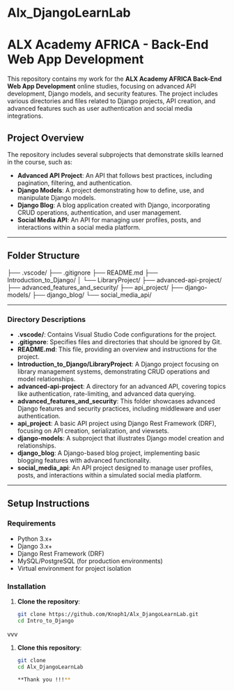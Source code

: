 ﻿# Alx_DjangoLearnLab
# ALX Academy AFRICA - Back-End Web App Development

This repository contains my work for the **ALX Academy AFRICA Back-End Web App Development** online studies, focusing on advanced API development, Django models, and security features. The project includes various directories and files related to Django projects, API creation, and advanced features such as user authentication and social media integrations.

## Project Overview

The repository includes several subprojects that demonstrate skills learned in the course, such as:

- **Advanced API Project**: An API that follows best practices, including pagination, filtering, and authentication.
- **Django Models**: A project demonstrating how to define, use, and manipulate Django models.
- **Django Blog**: A blog application created with Django, incorporating CRUD operations, authentication, and user management.
- **Social Media API**: An API for managing user profiles, posts, and interactions within a social media platform.

---

## Folder Structure
├── .vscode/
├── .gitignore
├── README.md
├── Introduction_to_Django/
│ └── LibraryProject/
├── advanced-api-project/
├── advanced_features_and_security/
├── api_project/
├── django-models/
├── django_blog/
└── social_media_api/

---


### Directory Descriptions

- **.vscode/**: Contains Visual Studio Code configurations for the project.
- **.gitignore**: Specifies files and directories that should be ignored by Git.
- **README.md**: This file, providing an overview and instructions for the project.
- **Introduction_to_Django/LibraryProject**: A Django project focusing on library management systems, demonstrating CRUD operations and model relationships.
- **advanced-api-project**: A directory for an advanced API, covering topics like authentication, rate-limiting, and advanced data querying.
- **advanced_features_and_security**: This folder showcases advanced Django features and security practices, including middleware and user authentication.
- **api_project**: A basic API project using Django Rest Framework (DRF), focusing on API creation, serialization, and viewsets.
- **django-models**: A subproject that illustrates Django model creation and relationships.
- **django_blog**: A Django-based blog project, implementing basic blogging features with advanced functionality.
- **social_media_api**: An API project designed to manage user profiles, posts, and interactions within a simulated social media platform.

---

## Setup Instructions

### Requirements

- Python 3.x+
- Django 3.x+
- Django Rest Framework (DRF)
- MySQL/PostgreSQL (for production environments)
- Virtual environment for project isolation

### Installation

1. **Clone the repository**:

   ```bash
   git clone https://github.com/Knoph1/Alx_DjangoLearnLab.git
   cd Intro_to_Django
vvv

1. **Clone this repository**:

   ```bash
   git clone 
   cd Alx_DjangoLearnLab

   **Thank you !!!**
   
